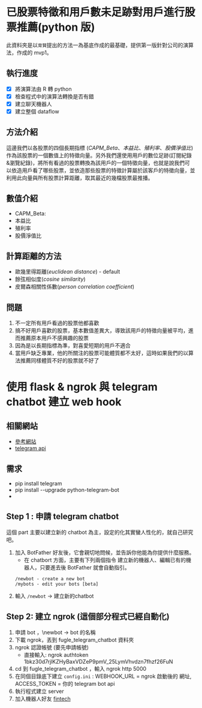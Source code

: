 # 已股票特徵和用戶數未足跡對用戶進行股票推薦(python 版)
此資料夾是以`育賢`提出的方法一為基底作成的最基礎，提供第一版針對公司的演算法，作成的 mvp1。

## 執行進度
- [x] 將演算法由 R 轉 python
- [X] 檢查程式中的演算法轉換是否有錯
- [X] 建立聊天機器人
- [X] 建立整個 dataflow

## 方法介紹
這邊我們以各股票的四個長期指標 (*CAPM_Beta*、*本益比*、*殖利率*、*股價淨值比*) 作為該股票的一個數值上的特徵向量。另外我們還使用用戶的數位足跡(訂閱紀錄&瀏覽紀錄)，將所有看過的股票轉換為該用戶的一個特徵向量，也就是說我們可以依造用戶看了哪些股票，並依造那些股票的特徵計算屬於該客戶的特徵向量，並利用此向量與所有股票計算距離，取其最近的幾檔股票最推播。

## 數值介紹
- CAPM_Beta: 
- 本益比
- 殖利率
- 股價淨值比

## 計算距離的方法
- 歐幾里得距離(*euclidean distance*) - default
- 餘弦相似度(*cosine similarity*)
- 皮爾森相關性係數(*person correlation coefficient*)

## 問題
1. 不一定所有用戶看過的股票他都喜歡
2. 搞不好用戶喜歡的股票，基本數值差異大，導致該用戶的特徵向量被平均，進而推薦原本用戶不感興趣的股票
3. 因為是以長期指標為準，對喜愛短期的用戶不適合
4. 當用戶缺乏專業，他的所關注的股票可能體質都不太好，這時如果我們的以算法推薦同樣體質不好的股票就不好了

# 使用 flask & ngrok 與 telegram chatbot 建立 web hook 
## 相關網站
- [參考網站](https://medium.com/@zaoldyeck/%E6%89%8B%E6%8A%8A%E6%89%8B%E6%95%99%E4%BD%A0%E6%80%8E%E9%BA%BC%E6%89%93%E9%80%A0-telegram-bot-a7b539c3402a)
- [telegram api](https://core.telegram.org/bots/api)
## 需求
- pip install telegram
- pip install --upgrade python-telegram-bot
- 
## Step 1 : 申請 telegram chatbot 
這個 part 主要以建立新的 chatbot 為主，設定的化其實蠻人性化的，就自己研究吧。 
1. 加入 BotFather 好友後，它會親切地問候，並告訴你他能為你提供什麼服務。
    - 在 chatbort 方面，主要有下列兩個指令 建立新的機器人、編輯已有的機器人，只要進去後 BotFather 就會自動指引。
    ```
    /newbot - create a new bot
    /mybots - edit your bots [beta]
    ```
2.  輸入 `/newbot` -> 建立新的chatbot


## Step 2: 建立 ngrok (這個部分程式已經自動化)
1. 申請 bot ，\newbot -> bot 的名稱
2. 下載 ngrok，丟到 fugle_telegram_chatbot 資料夾
3. ngrok 認證帳號 (要先申請帳號)
    - 直接輸入: ngrok authtoken 1bkz30d7rjlKZHyBaxVDZeP9pmV_25LymVhvdzn7fhzf26FuN
4. cd 到 fugle_telegram_chatbot ，輸入 ngrok http 5000
5. 在同個目錄底下建立 `config.ini` : WEBHOOK_URL = ngrok 啟動後的 網址, ACCESS_TOKEN = 你的 telegram bot api 
6. 執行程式建立 server 
7. 加入機器人好友 [fintech](http://t.me/aaron_fugle_bot)

